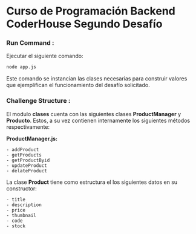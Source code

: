 # Curso de Programación Backend CoderHouse Segundo Desafío

### Run Command : 
Ejecutar el siguiente comando: 

```sh
node app.js
```
Este comando se instancian las clases necesarias para construir valores que ejemplifican el funcionamiento del desafío solicitado.
### Challenge Structure :

El modulo **clases** cuenta con las siguientes clases  **ProductManager** y **Producto**. Estos, a su vez contienen internamente los siguientes métodos respectivamente:

**ProductManager.js:**
```
- addProduct
- getProducts
- getProductByid
- updateProduct
- delateProduct

```
La clase **Product** tiene como estructura el los siguientes datos en su constructor:

```
- title
- description
- price
- thumbnail
- code
- stock
```
